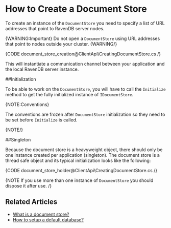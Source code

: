 ﻿# How to Create a Document Store

To create an instance of the `DocumentStore` you need to specify a list of URL addresses that point to RavenDB server nodes.

{WARNING:Important}
Do not open a `DocumentStore` using URL addresses that point to nodes outside your cluster.
{WARNING/}

{CODE document_store_creation@ClientApi\CreatingDocumentStore.cs /}

This will instantiate a communication channel between your application and the local RavenDB server instance.

##Initialization

To be able to work on the `DocumentStore`, you will have to call the `Initialize` method to get the fully initialized instance of `IDocumentStore`.

{NOTE:Conventions}

The conventions are frozen after `DocumentStore` initialization so they need to be set before `Initialize` is called.

{NOTE/}

##Singleton

Because the document store is a heavyweight object, there should only be one instance created per application (singleton). The document store is a thread safe object and its typical
initialization looks like the following:

{CODE document_store_holder@ClientApi\CreatingDocumentStore.cs /}

{NOTE If you use more than one instance of `DocumentStore` you should dispose it after use. /}


## Related Articles

- [What is a document store?](./what-is-a-document-store)
- [How to setup a default database?](./setting-up-default-database)
